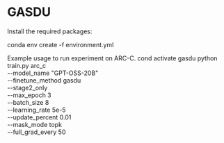 # GASDU
Install the required packages:

conda env create -f environment.yml

Example usage to run experiment on ARC-C.
cond activate gasdu
python train.py arc_c \
  --model_name "GPT-OSS-20B" \
  --finetune_method gasdu \
  --stage2_only \
  --max_epoch 3 \
  --batch_size 8 \
  --learning_rate 5e-5 \
  --update_percent 0.01 \
  --mask_mode topk \
  --full_grad_every 50
